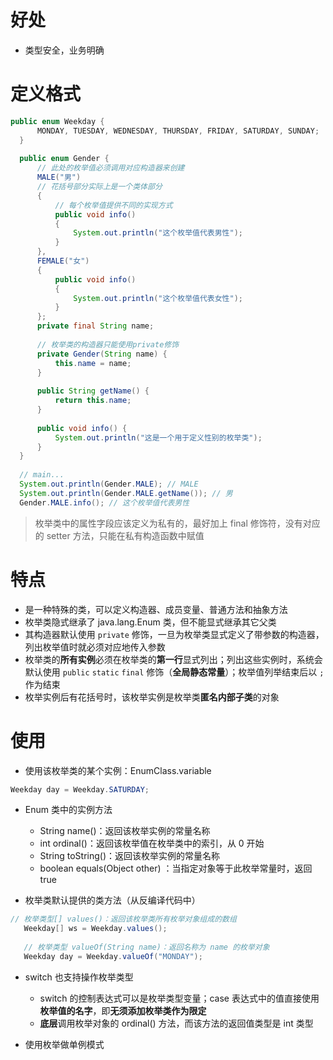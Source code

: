 # 好处 #

 *  类型安全，业务明确

# 定义格式 #

``````````java
public enum Weekday { 
      MONDAY, TUESDAY, WEDNESDAY, THURSDAY, FRIDAY, SATURDAY, SUNDAY; 
  } 
  
  public enum Gender { 
      // 此处的枚举值必须调用对应构造器来创建 
      MALE("男") 
      // 花括号部分实际上是一个类体部分 
      { 
          // 每个枚举值提供不同的实现方式 
          public void info() 
          { 
              System.out.println("这个枚举值代表男性"); 
          } 
      }, 
      FEMALE("女") 
      { 
          public void info() 
          { 
              System.out.println("这个枚举值代表女性"); 
          } 
      }; 
      private final String name; 
  
      // 枚举类的构造器只能使用private修饰 
      private Gender(String name) { 
          this.name = name; 
      } 
  
      public String getName() { 
          return this.name; 
      } 
  
      public void info() { 
          System.out.println("这是一个用于定义性别的枚举类"); 
      } 
  } 
  
  // main... 
  System.out.println(Gender.MALE); // MALE 
  System.out.println(Gender.MALE.getName()); // 男 
  Gender.MALE.info(); // 这个枚举值代表男性
``````````

> 
> 枚举类中的属性字段应该定义为私有的，最好加上 final 修饰符，没有对应的 setter 方法，只能在私有构造函数中赋值
> 

# 特点 #

 *  是一种特殊的类，可以定义构造器、成员变量、普通方法和抽象方法
 *  枚举类隐式继承了 java.lang.Enum 类，但不能显式继承其它父类
 *  其构造器默认使用 `private` 修饰，一旦为枚举类显式定义了带参数的构造器，列出枚举值时就必须对应地传入参数
 *  枚举类的**所有实例**必须在枚举类的**第一行**显式列出；列出这些实例时，系统会默认使用 `public` `static` `final` 修饰（**全局静态常量**）；枚举值列举结束后以 `;` 作为结束
 *  枚举实例后有花括号时，该枚举实例是枚举类**匿名内部子类**的对象

# 使用 #

 *  使用该枚举类的某个实例：EnumClass.variable

``````````java
Weekday day = Weekday.SATURDAY;
``````````

 *  Enum 类中的实例方法
    
     *  String name()：返回该枚举实例的常量名称
     *  int ordinal()：返回该枚举值在枚举类中的索引，从 0 开始
     *  String toString()：返回该枚举实例的常量名称
     *  boolean equals(Object other) ：当指定对象等于此枚举常量时，返回 true
 *  枚举类默认提供的类方法（从反编译代码中）

``````````java
// 枚举类型[] values()：返回该枚举类所有枚举对象组成的数组 
   Weekday[] ws = Weekday.values(); 
  
   // 枚举类型 valueOf(String name)：返回名称为 name 的枚举对象 
   Weekday day = Weekday.valueOf("MONDAY");
``````````

 *  switch 也支持操作枚举类型
    
     *  switch 的控制表达式可以是枚举类型变量；case 表达式中的值直接使用**枚举值的名字**，即**无须添加枚举类作为限定**
     *  **底层**调用枚举对象的 ordinal() 方法，而该方法的返回值类型是 int 类型
 *  使用枚举做单例模式